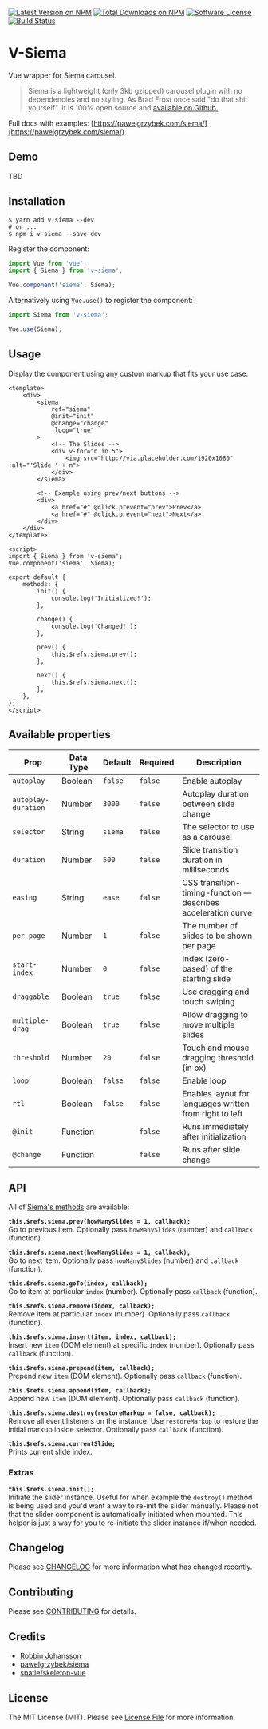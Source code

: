 [![Latest Version on NPM](https://img.shields.io/npm/v/v-siema.svg?style=flat-square)](https://npmjs.com/package/v-siema)
[![Total Downloads on NPM](https://img.shields.io/npm/dt/v-siema.svg)](https://www.npmjs.com/package/v-siema)
[![Software License](https://img.shields.io/badge/license-MIT-brightgreen.svg?style=flat-square)](LICENSE.md)
[![Build Status](https://img.shields.io/travis/robbinfellow/v-siema/master.svg?style=flat-square)](https://travis-ci.org/robbinfellow/v-siema)

# V-Siema

Vue wrapper for Siema carousel.

> Siema is a lightweight (only 3kb gzipped) carousel plugin with no dependencies and no styling. As Brad Frost once said "do that shit yourself". It is 100% open source and [available on Github.](https://github.com/pawelgrzybek/siema)

Full docs with examples: [https://pawelgrzybek.com/siema/](https://pawelgrzybek.com/siema/).

## Demo

TBD

## Installation
```shell
$ yarn add v-siema --dev
# or ...
$ npm i v-siema --save-dev
```

Register the component:

```javascript
import Vue from 'vue';
import { Siema } from 'v-siema';

Vue.component('siema', Siema);
```

Alternatively using `Vue.use()` to register the component:

```javascript
import Siema from 'v-siema';

Vue.use(Siema);
```

## Usage

Display the component using any custom markup that fits your use case:

``` vue
<template>
    <div>
        <siema
            ref="siema"
            @init="init"
            @change="change"
            :loop="true"
        >
            <!-- The Slides -->
            <div v-for="n in 5">
                <img src="http://via.placeholder.com/1920x1080" :alt="'Slide ' + n">
            </div>
        </siema>

        <!-- Example using prev/next buttons -->
        <div>
            <a href="#" @click.prevent="prev">Prev</a>
            <a href="#" @click.prevent="next">Next</a>
        </div>
    </div>
</template>

<script>
import { Siema } from 'v-siema';
Vue.component('siema', Siema);

export default {
    methods: {
        init() {
            console.log('Initialized!');
        },

        change() {
            console.log('Changed!');
        },

        prev() {
            this.$refs.siema.prev();
        },
        
        next() {
            this.$refs.siema.next();
        },
    },
};
</script>
```

## Available properties

Prop                | Data Type  | Default  | Required   | Description
------------------- | ---------- | --------- | -------   | -----------
`autoplay`          | Boolean    | `false`   | `false`   | Enable autoplay
`autoplay-duration` | Number     | `3000`    | `false`   | Autoplay duration between slide change
`selector`          | String     | `siema`   | `false`   | The selector to use as a carousel
`duration`          | Number     | `500`     | `false`   | Slide transition duration in milliseconds
`easing`            | String     | `ease`    | `false`   | CSS transition-timing-function — describes acceleration curve
`per-page`          | Number     | `1`       | `false`   | The number of slides to be shown per page
`start-index`       | Number     | `0`       | `false`   | Index (zero-based) of the starting slide
`draggable`         | Boolean    | `true`    | `false`   | Use dragging and touch swiping
`multiple-drag`     | Boolean    | `true`    | `false`   | Allow dragging to move multiple slides
`threshold`         | Number     | `20`      | `false`   | Touch and mouse dragging threshold (in px)
`loop`              | Boolean    | `false`   | `false`   | Enable loop
`rtl`               | Boolean    | `false`   | `false`   | Enables layout for languages written from right to left
`@init`             | Function   |           | `false`   | Runs immediately after initialization
`@change`           | Function   |           | `false`   | Runs after slide change

## API

All of [Siema's methods](https://github.com/pawelgrzybek/siema#api) are available:

**`this.$refs.siema.prev(howManySlides = 1, callback);`**  
Go to previous item. Optionally pass `howManySlides` (number) and `callback` (function).

**`this.$refs.siema.next(howManySlides = 1, callback);`**  
Go to next item. Optionally pass `howManySlides` (number) and `callback` (function).

**`this.$refs.siema.goTo(index, callback);`**  
Go to item at particular `index` (number). Optionally pass `callback` (function).

**`this.$refs.siema.remove(index, callback);`**  
Remove item at particular `index` (number). Optionally pass `callback` (function).

**`this.$refs.siema.insert(item, index, callback);`**  
Insert new `item` (DOM element) at specific `index` (number). Optionally pass `callback` (function).

**`this.$refs.siema.prepend(item, callback);`**  
Prepend new `item` (DOM element). Optionally pass `callback` (function).

**`this.$refs.siema.append(item, callback);`**  
Append new `item` (DOM element). Optionally pass `callback` (function).

**`this.$refs.siema.destroy(restoreMarkup = false, callback);`**  
Remove all event listeners on the instance. Use `restoreMarkup` to restore the initial markup inside selector. Optionally pass `callback` (function).

**`this.$refs.siema.currentSlide;`**  
Prints current slide index.

### Extras

**`this.$refs.siema.init();`**  
Initiate the slider instance. Useful for when example the `destroy()` method is being used and you'd want a way to re-init the slider manually. Please not that the slider component is automatically initiated when mounted. This helper is just a way for you to re-initiate the slider instance if/when needed.

## Changelog

Please see [CHANGELOG](CHANGELOG.md) for more information what has changed recently.

## Contributing

Please see [CONTRIBUTING](CONTRIBUTING.md) for details.

## Credits

* [Robbin Johansson](https://github.com/robbinfellow)
* [pawelgrzybek/siema](https://github.com/pawelgrzybek/siema)
* [spatie/skeleton-vue](https://github.com/spatie/skeleton-vue)

## License

The MIT License (MIT). Please see [License File](LICENSE.md) for more information.
